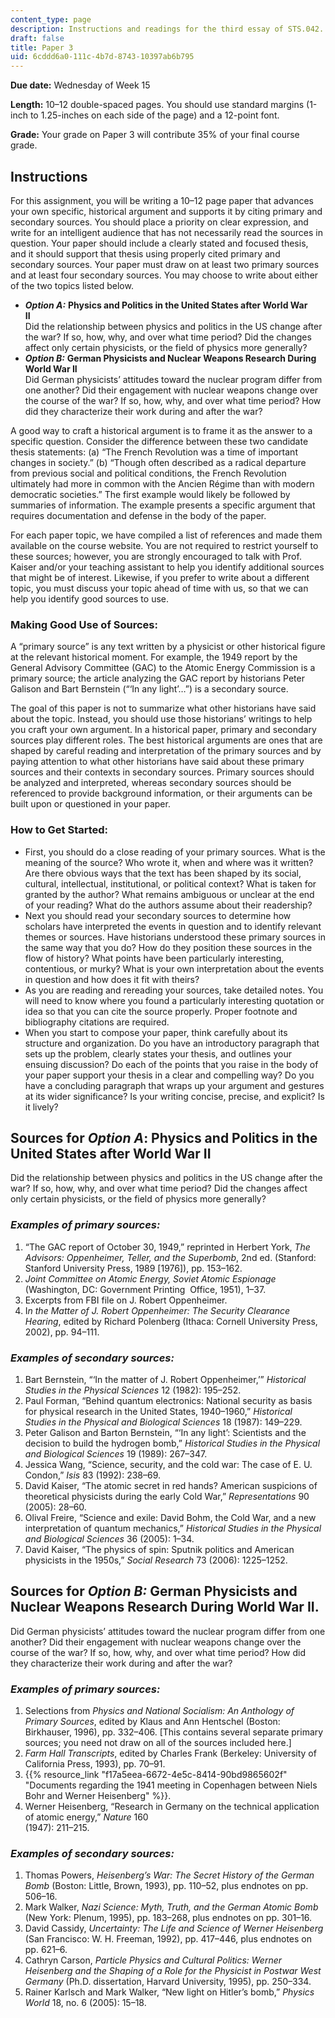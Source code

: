 ```yaml
---
content_type: page
description: Instructions and readings for the third essay of STS.042.
draft: false
title: Paper 3
uid: 6cddd6a0-111c-4b7d-8743-10397ab6b795
---
```

**Due date:** Wednesday of Week 15

**Length:** 10–12 double-spaced pages. You should use standard margins (1-inch to 1.25-inches on each side of the page) and a 12-point font.

**Grade:** Your grade on Paper 3 will contribute 35% of your final course grade.

## Instructions

For this assignment, you will be writing a 10–12 page paper that advances your own specific, historical argument and supports it by citing primary and secondary sources. You should place a priority on clear expression, and write for an intelligent audience that has not necessarily read the sources in question. Your paper should include a clearly stated and focused thesis, and it should support that thesis using properly cited primary and secondary sources. Your paper must draw on at least two primary sources and at least four secondary sources. You may choose to write about either of the two topics listed below.

- ***Option A:*** **Physics and Politics in the United States after World War II**         
    Did the relationship between physics and politics in the US change after the war? If so, how, why, and over what time period? Did the changes affect only certain physicists, or the field of physics more generally?
- ***Option B:*** **German Physicists and Nuclear Weapons Research During World War II**         
    Did German physicists’ attitudes toward the nuclear program differ from one another? Did their engagement with nuclear weapons change over the course of the war? If so, how, why, and over what time period? How did they characterize their work during and after the war?

A good way to craft a historical argument is to frame it as the answer to a specific question. Consider the difference between these two candidate thesis statements: (a) “The French Revolution was a time of important changes in society.” (b) “Though often described as a radical departure from previous social and political conditions, the French Revolution ultimately had more in common with the Ancien Régime than with modern democratic societies.” The first example would likely be followed by summaries of information. The example presents a specific argument that requires documentation and defense in the body of the paper.

For each paper topic, we have compiled a list of references and made them available on the course website. You are not required to restrict yourself to these sources; however, you are strongly encouraged to talk with Prof. Kaiser and/or your teaching assistant to help you identify additional sources that might be of interest. Likewise, if you prefer to write about a different topic, you must discuss your topic ahead of time with us, so that we can help you identify good sources to use.

### Making Good Use of Sources:

A “primary source” is any text written by a physicist or other historical figure at the relevant historical moment. For example, the 1949 report by the General Advisory Committee (GAC) to the Atomic Energy Commission is a primary source; the article analyzing the GAC report by historians Peter Galison and Bart Bernstein (“‘In any light’…”) is a secondary source.

The goal of this paper is not to summarize what other historians have said about the topic. Instead, you should use those historians’ writings to help you craft your own argument. In a historical paper, primary and secondary sources play different roles. The best historical arguments are ones that are shaped by careful reading and interpretation of the primary sources and by paying attention to what other historians have said about these primary sources and their contexts in secondary sources. Primary sources should be analyzed and interpreted, whereas secondary sources should be referenced to provide background information, or their arguments can be built upon or questioned in your paper.

### How to Get Started:

- First, you should do a close reading of your primary sources. What is the meaning of the source? Who wrote it, when and where was it written? Are there obvious ways that the text has been shaped by its social, cultural, intellectual, institutional, or political context? What is taken for granted by the author? What remains ambiguous or unclear at the end of your reading? What do the authors assume about their readership?
- Next you should read your secondary sources to determine how scholars have interpreted the events in question and to identify relevant themes or sources. Have historians understood these primary sources in the same way that you do? How do they position these sources in the flow of history? What points have been particularly interesting, contentious, or murky? What is your own interpretation about the events in question and how does it fit with theirs?
- As you are reading and rereading your sources, take detailed notes. You will need to know where you found a particularly interesting quotation or idea so that you can cite the source properly. Proper footnote and bibliography citations are required.
- When you start to compose your paper, think carefully about its structure and organization. Do you have an introductory paragraph that sets up the problem, clearly states your thesis, and outlines your ensuing discussion? Do each of the points that you raise in the body of your paper support your thesis in a clear and compelling way? Do you have a concluding paragraph that wraps up your argument and gestures at its wider significance? Is your writing concise, precise, and explicit? Is it lively?

## Sources for *Option A*: Physics and Politics in the United States after World War II

Did the relationship between physics and politics in the US change after the war? If so, how, why, and over what time period? Did the changes affect only certain physicists, or the field of physics more generally?

### *Examples of primary sources:*

1. “The GAC report of October 30, 1949,” reprinted in Herbert York, *The Advisors: Oppenheimer, Teller, and the Superbomb*, 2nd ed. (Stanford: Stanford University Press, 1989 \[1976\]), pp. 153–162. 
2. *Joint Committee on Atomic Energy, Soviet Atomic Espionage* (Washington, DC: Government Printing  Office, 1951), 1–37. 
3. Excerpts from FBI file on J. Robert Oppenheimer. 
4. I*n the Matter of J. Robert Oppenheimer: The Security Clearance Hearing*, edited by Richard Polenberg (Ithaca: Cornell University Press, 2002), pp. 94–111.

### *Examples of secondary sources:*

1. Bart Bernstein, “‘In the matter of J. Robert Oppenheimer,’” *Historical Studies in the Physical Sciences* 12 (1982): 195–252. 
2. Paul Forman, “Behind quantum electronics: National security as basis for physical research in the United States, 1940–1960,” *Historical Studies in the Physical and Biological Sciences* 18 (1987): 149–229. 
3. Peter Galison and Barton Bernstein, “‘In any light’: Scientists and the decision to build the hydrogen bomb,” *Historical Studies in the Physical and Biological Sciences* 19 (1989): 267–347. 
4. Jessica Wang, “Science, security, and the cold war: The case of E. U. Condon,” *Isis* 83 (1992): 238–69. 
5. David Kaiser, “The atomic secret in red hands? American suspicions of theoretical physicists during the early Cold War,” *Representations* 90 (2005): 28–60. 
6. Olival Freire, “Science and exile: David Bohm, the Cold War, and a new interpretation of quantum mechanics,” *Historical Studies in the Physical and Biological Sciences* 36 (2005): 1–34. 
7. David Kaiser, “The physics of spin: Sputnik politics and American physicists in the 1950s,” *Social Research* 73 (2006): 1225–1252.

## Sources for *Option B:* German Physicists and Nuclear Weapons Research During World War II.

Did German physicists’ attitudes toward the nuclear program differ from one another? Did their engagement with nuclear weapons change over the course of the war? If so, how, why, and over what time period? How did they characterize their work during and after the war?

### *Examples of primary sources:*

1. Selections from *Physics and National Socialism: An Anthology of Primary Sources*, edited by Klaus and Ann Hentschel (Boston: Birkhauser, 1996), pp. 332–406. \[This contains several separate primary sources; you need not draw on all of the sources included here.\] 
2. *Farm Hall Transcripts*, edited by Charles Frank (Berkeley: University of California Press, 1993), pp. 70–91. 
3. {{% resource_link "f17a5eea-6672-4e5c-8414-90bd9865602f" "Documents regarding the 1941 meeting in Copenhagen between Niels Bohr and Werner Heisenberg" %}}.
4. Werner Heisenberg, “Research in Germany on the technical application of atomic energy,” *Nature* 160     
    (1947): 211–215.

### *Examples of secondary sources:*

1. Thomas Powers, *Heisenberg’s War: The Secret History of the German Bomb* (Boston: Little, Brown, 1993), pp. 110–52, plus endnotes on pp. 506–16. 
2. Mark Walker, *Nazi Science: Myth, Truth, and the German Atomic Bomb* (New York: Plenum, 1995), pp. 183–268, plus endnotes on pp. 301–16. 
3. David Cassidy, *Uncertainty: The Life and Science of Werner Heisenberg* (San Francisco: W. H. Freeman, 1992), pp. 417–446, plus endnotes on pp. 621–6. 
4. Cathryn Carson, *Particle Physics and Cultural Politics: Werner Heisenberg and the Shaping of a Role for the Physicist in Postwar West Germany* (Ph.D. dissertation, Harvard University, 1995), pp. 250–334. 
5. Rainer Karlsch and Mark Walker, “New light on Hitler’s bomb,” *Physics World* 18, no. 6 (2005): 15–18.